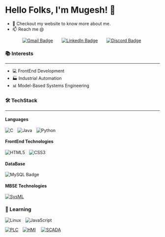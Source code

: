 # Hello Folks, I'm Mugesh! 👋

- 🎯 Checkout my website to know more about me.
- 📫 Reach me @

&emsp;&emsp;&emsp;&emsp;[![Gmail Badge](https://img.shields.io/badge/Gmail-EA4335?logo=gmail&logoColor=fff&style=flat)](mailto:smugesh54@gmail.com?subject=Test)&emsp;&emsp;[![LinkedIn Badge](https://img.shields.io/badge/LinkedIn-0A66C2?logo=linkedin&logoColor=fff&style=flat)](https://www.linkedin.com/in/smugesh54)&emsp;&emsp;[![Discord Badge](https://img.shields.io/badge/Discord-5865F2?logo=discord&logoColor=fff&style=flat)](https://discord.com/users/1170029003667685409)

### 📚 Interests

---

- 💻 FrontEnd Development
- 🏭 Industrial Automation
- 📊 Model-Based Systems Engineering

### 🛠️ TechStack

---

#### Languages

![C](https://img.shields.io/badge/c-%2300599C.svg?style=for-the-badge&logo=c&logoColor=white)&emsp;![Java](https://img.shields.io/badge/java-%23ED8B00.svg?style=for-the-badge&logo=openjdk&logoColor=white)&emsp;![Python](https://img.shields.io/badge/python-3670A0?style=for-the-badge&logo=python&logoColor=ffdd54)

#### FrontEnd Technologies

![HTML5](https://img.shields.io/badge/html5-%23E34F26.svg?style=for-the-badge&logo=html5&logoColor=white)&emsp;![CSS3](https://img.shields.io/badge/css3-%231572B6.svg?style=for-the-badge&logo=css3&logoColor=white)

#### DataBase

![MySQL Badge](https://img.shields.io/badge/MySQL-4479A1?logo=mysql&logoColor=fff&style=for-the-badge)

#### MBSE Technologies

[![SysML](https://img.shields.io/badge/SysML-Modeling-blue)](https://www.omg.org/spec/SysML/)

### 🌱 Learning

![Linux](https://img.shields.io/badge/Linux-FCC624?style=for-the-badge&logo=linux&logoColor=black)&emsp;![JavaScript](https://img.shields.io/badge/javascript-%23323330.svg?style=for-the-badge&logo=javascript&logoColor=%23F7DF1E)

[![PLC](https://img.shields.io/badge/PLC-Programmable%20Logic%20Controller-green)](https://en.wikipedia.org/wiki/Programmable_logic_controller)&emsp;[![HMI](https://img.shields.io/badge/HMI-Human%20Machine%20Interface-blue)](https://en.wikipedia.org/wiki/Human%E2%80%93machine_interface)
&emsp;[![SCADA](https://img.shields.io/badge/SCADA-Supervisory%20Control%20and%20Data%20Acquisition-orange)](https://en.wikipedia.org/wiki/SCADA)
